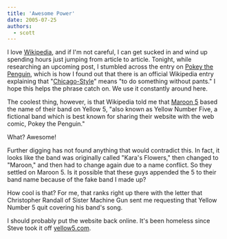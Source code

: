 ```yaml
---
title: 'Awesome Power'
date: 2005-07-25
authors:
  - scott
---
```


I love [Wikipedia](http://wikipedia.org/), and if I'm not careful, I can get sucked in and wind up spending hours just jumping from article to article. Tonight, while researching an upcoming post, I stumbled across the entry on [Pokey the Penguin](http://en.wikipedia.org/wiki/Pokey_the_penguin), which is how I found out that there is an official Wikipedia entry explaining that "[Chicago-Style](http://en.wikipedia.org/wiki/Chicago-style)" means "to do something without pants." I hope this helps the phrase catch on. We use it constantly around here.

The coolest thing, however, is that Wikipedia told me that [Maroon 5](http://en.wikipedia.org/wiki/Maroon_5) based the name of their band on Yellow 5, "also known as Yellow Number Five, a fictional band which is best known for sharing their website with the web comic, Pokey the Penguin."

What? Awesome!

Further digging has not found anything that would contradict this. In fact, it looks like the band was originally called "Kara's Flowers," then changed to "Maroon," and then had to change again due to a name conflict. So they settled on Maroon 5. Is it possible that these guys appended the 5 to their band name because of the fake band I made up?

How cool is that? For me, that ranks right up there with the letter that Christopher Randall of Sister Machine Gun sent me requesting that Yellow Number 5 quit covering his band's song.

I should probably put the website back online. It's been homeless since Steve took it off [yellow5.com](http://yellow5.com/).
